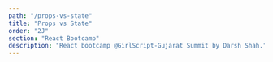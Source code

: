 ```yaml
---
path: "/props-vs-state"
title: "Props vs State"
order: "2J"
section: "React Bootcamp"
description: "React bootcamp @GirlScript-Gujarat Summit by Darsh Shah."
---
```

